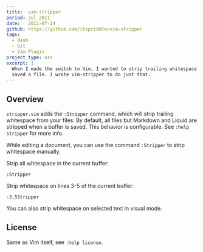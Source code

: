 ```yaml
---
title:  vim-stripper
period: Jul 2011
date:   2011-07-14
github: https://github.com/itspriddle/vim-stripper
tags:
  - Bash
  - Git
  - Vim Plugin
project_type: oss
excerpt: |
  When I made the switch to Vim, I wanted to strip trailing whitespace when I
  saved a file. I wrote vim-stripper to do just that.
---
```


## Overview

`stripper.vim` adds the `:Stripper` command, which will strip trailing
whitespace from your files. By default, all files but Markdown and Liquid are
stripped when a buffer is saved. This behavior is configurable. See
`:help stripper` for more info.

While editing a document, you can use the command `:Stripper` to strip
whitespace manually.

Strip all whitespace in the current buffer:

    :Stripper

Strip whitespace on lines 3-5 of the current buffer:

    :3,5Stripper

You can also strip whitespace on selected text in visual mode.

## License

Same as Vim itself, see `:help license`.
